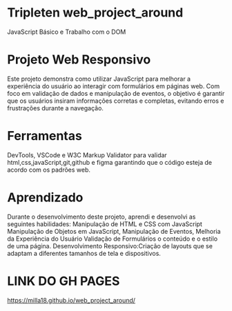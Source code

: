 # Tripleten web_project_around

JavaScript Básico e Trabalho com o DOM

# Projeto Web Responsivo

Este projeto demonstra como utilizar JavaScript para melhorar a experiência do usuário ao interagir com formulários em páginas web. Com foco em validação de dados e manipulação de eventos, o objetivo é garantir que os usuários insiram informações corretas e completas, evitando erros e frustrações durante a navegação.

# Ferramentas

DevTools, VSCode e W3C Markup Validator para validar html,css,javaScript,git,github e figma garantindo que o código esteja de acordo com os padrões web.

# Aprendizado

Durante o desenvolvimento deste projeto, aprendi e desenvolvi as seguintes habilidades:
Manipulação de HTML e CSS com JavaScript Manipulação de Objetos em JavaScript, Manipulação de Eventos, Melhoria da Experiência do Usuário Validação de Formulários o conteúdo e o estilo de uma página. Desenvolvimento Responsivo:Criação de layouts que se adaptam a diferentes tamanhos de tela e dispositivos.

# LINK DO GH PAGES

https://milla18.github.io/web_project_around/
